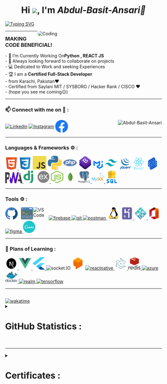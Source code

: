 <h1 align="center">Hi <img src="https://media.giphy.com/media/hvRJCLFzcasrR4ia7z/giphy.gif" width="35">, I'm <i><b>Abdul-Basit-Ansari💯</b></i></h1>

<!-- animation start  -->
[![Typing SVG](https://readme-typing-svg.herokuapp.com?size=24&duration=4000&color=22F70C&center=true&width=665&height=55&lines=Passionate+Full-Stack+Developer%F0%9F%92%BB;Experience+Seeker%F0%9F%92%AF;Dedicated+to+Work%F0%9F%92%AA%F0%9F%8F%BB;Always+Learning%F0%9F%92%A1;from+Karachi%2C+Pakistan%F0%9F%87%B5%F0%9F%87%B0)](https://git.io/typing-svg)
<!-- animation end  -->

<!-- <h3 align="center">A passionate Full-Stack Developer from Karachi, Pakistan❤️</h3> -->

<img align="right" alt="Coding" width="400" style="border-radius:20px;"
	src="https://cdn.dribbble.com/users/1059583/screenshots/4171367/coding-freak.gif">

<hr>
<h3 style="margin-top: 4px;">MAKING CODE BENEFICIAL!</h3>
- 🌱 I’m Currently Working On<b>Python , REACT JS</b><br>
- 💞️ Always looking forward to collaborate on projects<br>
- 💻 Dedicated to Work and seeking Experiences <br>
- 🏆 I am a <b>Certified Full-Stack Developer</b><br>
-    from Karachi, Pakistan❤️<br>
- Certified from Saylani MIT / SYSBORG / Hacker Rank / CISCO   ❤️<br>
- (hope you see me coming😉) <br>

<hr>
<h3 align="left">📫 Connect with me on 🔗 :</h3>
<p align="left">
	<a href="https://www.linkedin.com/in/abdul-basit-ansari-9b740b21b/" target="blank"><img align="center"
			src="https://raw.githubusercontent.com/rahuldkjain/github-profile-readme-generator/master/src/images/icons/Social/linked-in-alt.svg"
			alt="Linkedin" height="30" width="40" /></a>
	<!-- <a href="https://twitter.com/shehza_d_" target="blank"><img align="center"
			src8d8de50ea4659fb94c7fc971fd17c7285b9cf1187e3bb6aacb3473b11e6b/68747470733a2f2f6769746875622d726561646d652d73746174732e76657263656c2e6170702f6170693f757365726e616d653d416264756c2d42617369742d416e736172692673686f775f69636f6e733d74727565266c6f63616c653d656e26636f756e745f707269766174653d74727565267468656d653d636f62616c74="https://raw.githubusercontent.com/rahuldkjain/github-profile-readme-generator/master/src/images/icons/Social/twitter.svg"
			alt="shehza_d_" height="30" width="40" /></a> -->
	<!-- <a href="https://stackoverflow.com/users/18128054/abdul-basit-ansari" target="blank"><img align="center"
			src="https://raw.githubusercontent.com/rahuldkjain/github-profile-readme-generator/master/src/images/icons/Social/stack-overflow.svg"
			alt="stack-overflow" height="30" width="40" /></a> -->
	<a href="https://www.instagram.com/abdul__basit__ansari/" target="blank"><img align="center"
			src="https://raw.githubusercontent.com/rahuldkjain/github-profile-readme-generator/master/src/images/icons/Social/instagram.svg"
			alt="Instagram" height="30" width="40" /></a>
	<!-- <a href="https://www.youtube.com/channel/UCUTMs216kmgY9lOgBFDckAQ" target="blank"><img align="center"
			src="https://raw.githubusercontent.com/rahuldkjain/github-profile-readme-generator/master/src/images/icons/Social/youtube.svg"
			alt="YouTube" height="40" width="40" /></a> -->
	<!-- <a href="https://www.upwork.com/freelancers/~0131210dea9492deb2" target="blank"><img align="center"
			src="./imgs/icons8-upwork.png" alt="Upwork" height="41" width="41" /></a> -->
	<!--<a href="https://www.fiverr.com/mr_shahzi_ans" target="blank"><img align="center" src="./imgs/fiverr2.png" alt="Fiver"
			height="41" width="41" /></a> -->
	<a href="https://www.facebook.com/AbdulBasitAnsari.A.B.A/" target="blank"><img align="center" title="Facebook" src="./imgs/fb.png" alt="Facebook"
			height="41" width="41" /></a>
			 <img src="https://komarev.com/ghpvc/?username=Abdul-Basit-Ansari&label=Profile%20Views&color=0e75b6&style=flat" alt="Abdul-Basit-Ansari" align="right"/>
</p>
<hr>
<h3 align="left">Languages & Frameworks ⚙️ : </h3>

<p align="left">
	<a href="https://www.w3.org/html/" target="_blank" rel="noreferrer" title="HTML 5">
		<img src="./imgs/html1.svg"
			alt="html5" title="HTML5" width="40" height="40" />
	</a>
	<a href="https://www.w3schools.com/css/" target="_blank" rel="noreferrer" title="CSS 3"
		style="text-decoration: none;">
		<img src="./imgs/css.svg"
			alt="css3" width="40" height="40" />
	</a>
	<a href="https://www.w3schools.com/js/" target="_blank" rel="noreferrer"
		title="Advance JavaScript with ES13" style="text-decoration: none;">
		<img src="https://raw.githubusercontent.com/devicons/devicon/master/icons/javascript/javascript-original.svg"
			alt="javascript" width="45" height="45" />
	</a>
	<a href="https://www.w3schools.com/python/" target="_blank" rel="noreferrer"
		title="Python3 For Web Development" style="text-decoration: none;">
		<img src="./imgs/python.svg"
			alt="Python" width="45" height="45" />
	</a>
	<a href="https://www.w3schools.com/php/" target="_blank" rel="noreferrer"
		title="PHP" style="text-decoration: none;">
		<img src="./imgs/php.svg"
			alt="PHP" width="45" height="45" />
	</a>
	<a href="https://getbootstrap.com/docs/5.2/getting-started/introduction/" target="_blank" rel="noreferrer"
		title="Bootstrap" style="text-decoration: none;">
		<img src="./imgs/bootstrap.png"
			alt="Bootstrap" width="45" height="45" />
	</a>
	<a href="https://mui.com/" target="_blank" title="Material UI (designing)" style="text-decoration: none;">
		<svg xmlns="http://www.w3.org/2000/svg" width="30" height="32" viewBox="0 0 36 32" fill="none"
			class="css-1170n61"><path fill-rule="evenodd" clip-rule="evenodd"
				d="M30.343 21.976a1 1 0 00.502-.864l.018-5.787a1 1 0 01.502-.864l3.137-1.802a1 1 0 011.498.867v10.521a1 1 0 01-.502.867l-11.839 6.8a1 1 0 01-.994.001l-9.291-5.314a1 1 0 01-.504-.868v-5.305c0-.006.007-.01.013-.007.005.003.012 0 .012-.007v-.006c0-.004.002-.008.006-.01l7.652-4.396c.007-.004.004-.015-.004-.015a.008.008 0 01-.008-.008l.015-5.201a1 1 0 00-1.5-.87l-5.687 3.277a1 1 0 01-.998 0L6.666 9.7a1 1 0 00-1.499.866v9.4a1 1 0 01-1.496.869l-3.166-1.81a1 1 0 01-.504-.87l.028-16.43A1 1 0 011.527.86l10.845 6.229a1 1 0 00.996 0L24.21.86a1 1 0 011.498.868v16.434a1 1 0 01-.501.867l-5.678 3.27a1 1 0 00.004 1.735l3.132 1.783a1 1 0 00.993-.002l6.685-3.839zM31 7.234a1 1 0 001.514.857l3-1.8A1 1 0 0036 5.434V1.766A1 1 0 0034.486.91l-3 1.8a1 1 0 00-.486.857v3.668z"
				fill="#007FFF"></path></svg>
	</a>
	<a href="https://tailwindcss.com/docs/installation" target="_blank" rel="noreferrer"
		title="Tailwind CSS" style="text-decoration: none;">
		<img src="./imgs/tailwind.svg"
			alt="Tailwind CSS" width="45" height="45" />
	</a>
	<a href="https://www.w3schools.com/jquery/" target="_blank" rel="noreferrer" title="jQuery" style="text-decoration: none;">
		<img src="./imgs/jquery.svg"
			alt="jQuery" width="40" height="40" />
	</a>
	<a href="https://reactjs.org/" target="_blank" rel="noreferrer" title="React" style="text-decoration: none;">
		<img src="https://raw.githubusercontent.com/devicons/devicon/master/icons/react/react-original-wordmark.svg"
			alt="react" width="40" height="40" />
	</a>
	<a href="https://formik.org/" target="_blank" title="Build Form in REACT" style="text-decoration: none;">
		<img src="./imgs/formik.png" width="40px" />
	</a>
		<a href="https://web.dev/progressive-web-apps/" target="_blank" rel="noreferrer" title="Progressive Web Apps">
		<img src="./imgs/pwa2.png" alt="PWA" width="55" height="35" />
	</a>
	<a href="https://www.w3schools.com/django/" target="_blank" rel="noreferrer" title="Django" style="text-decoration: none;">
		<img src="./imgs/django.svg"
			alt="Django" width="40" height="40" />
	</a>
		<a href="https://expressjs.com" target="_blank" rel="noreferrer" title="ExpressJS for Servers">
		<img src="./imgs/express-js.png" alt="express" width="40" height="40" />
	</a>
	<a href="https://www.w3schools.com/nodejs/nodejs_intro.asp" target="_blank" rel="noreferrer"
		title="NodeJS JavaScript Engin used for BackEnd" style="text-decoration: none;">
		<img src="./imgs/svgs/nodejs.svg" alt="nodejs" width="40" height="40" />
	</a>
	<a href="https://www.mongodb.com/" target="_blank" rel="noreferrer" title="MongoDB DataBase"
		style="text-decoration: none;">
		<img src="./imgs/svgs/mongodb.svg" alt="mongodb" width="40" height="40" />
	</a>
	<a href="https://www.postgresql.org" target="_blank" rel="noreferrer" title="PostgreSQL">
		<img src="https://raw.githubusercontent.com/devicons/devicon/master/icons/postgresql/postgresql-original-wordmark.svg"
			alt="postgresql" width="40" height="40" />
	</a>
	<a href="https://www.w3schools.com/MySQL/default.asp" target="_blank" rel="noreferrer" title="MySQL">
		<img src="./imgs/mysql.svg"
			alt="MySQL" width="40" height="40" />
	</a>
		<a href="https://www.w3schools.com/sql/sql_intro.asp#:~:text=What%20is%20SQL%3F,for%20Standardization%20(ISO)%20in%201987"
		target="_blank" title="" title="SQL" style="text-decoration: none;">
		<img src="./imgs/sql-server.png" width="40px" />
	</a>
</p>
<hr>

<h3 align="left">Tools ⚙️ : </h3>

<p align="left">
	<a href="https://firebase.google.com/" target="_blank" rel="noreferrer" title="Firebase">
		<img src="https://www.vectorlogo.zone/logos/firebase/firebase-icon.svg" alt="firebase" width="40" height="40" />
	</a>
<a href="https://git-scm.com/" target="_blank" rel="noreferrer">
		<img src="https://www.vectorlogo.zone/logos/git-scm/git-scm-icon.svg" alt="git" title="Git" width="40"
			height="40" />
	</a>
	<a href="#">
		<img align="left" alt="GitHub" title="GitHub" width="40" height="40" src="./imgs/github.png"
			style="padding-right:10px;" />
	</a>
	<a href="https://ubuntu.com/tutorials/command-line-for-beginners#1-overview">
		<img align="left" alt="Terminal" title="Command Line" width="40" height="40" src="./imgs/terminal.png" />
	</a>
	<a href="https://code.visualstudio.com/">
		<img align="left" alt="VS Code" title="VS Code Making life Easy" width="40" height="40"
			src="https://cdn.jsdelivr.net/gh/devicons/devicon/icons/vscode/vscode-original.svg"
			style="padding-right:10px;" />
	</a>
	<a href="https://postman.com" target="_blank" rel="noreferrer" title="API testing with Postman">
		<img src="https://www.vectorlogo.zone/logos/getpostman/getpostman-icon.svg" alt="postman" width="40"
			height="40" />
	</a>
	<a href="https://www.linux.org/" target="_blank" rel="noreferrer" title="Linux Ubuntu 22"
		style="text-decoration: none;">
		<img src="https://raw.githubusercontent.com/devicons/devicon/master/icons/linux/linux-original.svg" alt="linux"
			width="40" height="40" />
	</a>
	<a href="https://www.heroku.com/" target="_blank" rel="noreferrer">
		<img src="./imgs/heroku.svg" title="Heruko Cloud Provider" alt="Heroku" width="40" height="40" />
	</a>
	<a href="https://www.netlify.com/" target="_blank" rel="noreferrer">
		<img src="./imgs/netlify.svg" title="Netlify Cloud Provider" alt="Netlify" width="40" height="40" />
	</a>
	<a href="https://www.microsoft.com/en/microsoft-365/" target="_blank" rel="noreferrer">
		<img src="./imgs/msOffice.png" title="Microsoft 365 cloud-powered productivity platform" alt="Office 365" width="40" height="40" />
	</a>
	<a href="https://www.figma.com/" target="_blank" rel="noreferrer">
		<img src="https://www.vectorlogo.zone/logos/figma/figma-icon.svg" title="Figma Designing Tool" alt="figma" width="40" height="40" />
	</a>
	<a href="https://www.canva.com/" target="_blank" rel="noreferrer">
		<img src="./imgs/canva.svg" title="Canva Template Making Tool" alt="Canva" width="40" height="40" />
	</a>
</p>
<hr>
<h3 align="left">🏫 Plans of Learning :</h3>

<p align="left">
	<a href="https://www.w3schools.io/learn/nextjs-tutorial/" target="_blank" rel="noreferrer" title="NextJS">
		<img src="./imgs/nextjs.png" alt="nextjs" width="40" height="40" />
	</a>
	<a href="https://www.w3schools.com/whatis/whatis_vue.asp" target="_blank" rel="noreferrer" title="Vue JS">
		<img src="./imgs/vuejs.svg" alt="vuejs" width="40" height="40" />
	</a>
	<a href="https://www.javatpoint.com/flutter" target="_blank" rel="noreferrer" title="NextJS in PIAIC">
		<img src="./imgs/flutter.svg" alt="nextjs" width="40" height="40" />
	</a>
	<a href="https://socket.io/" target="_blank" rel="noreferrer"
		title="Socket.IO for Real Time Updating low-latency communication" style="text-decoration: none;">
		<img src="https://socket.io/images/logo.svg" alt="socket.IO" width="40" height="40" />
	</a>
<a href="https://cloud.google.com/dialogflow" target="_blank" title="DialogFlow for ChatBots by Sir Inzamam"
		style="text-decoration: none;">
		<img src="./imgs/dialogflow.png" width="40px" />
	</a>
	<a href="https://reactnative.dev/" target="_blank" rel="noreferrer" title="ReactNative for Mobile Apps">
		<img src="https://reactnative.dev/img/header_logo.svg" alt="reactnative" width="40" height="40" />
	</a>
	<a href="https://www.electronjs.org" target="_blank" rel="noreferrer" title="ElectronJS for Desktop Apps">
		<img src="https://raw.githubusercontent.com/devicons/devicon/master/icons/electron/electron-original.svg"
			alt="electron" width="40" height="40" />
	</a>
	<a href="https://redis.io" target="_blank" rel="noreferrer" title="Redis DataBase">
		<img src="https://raw.githubusercontent.com/devicons/devicon/master/icons/redis/redis-original-wordmark.svg"
			alt="redis" width="40" height="40" />
	</a>
	<a href="https://azure.microsoft.com/en-us/resources/cloud-computing-dictionary/what-is-azure/?&ef_id=CjwKCAjww8mWBhABEiwAl6-2RUM8S6Ob0bRMIqlES4YKeIVzsU-C2Gy7aJrBW1Y5bkDYJbIRkAaBRRoCSn0QAvD_BwE:G:s&OCID=AIDcmm8ge9eggm_SEM_CjwKCAjww8mWBhABEiwAl6-2RUM8S6Ob0bRMIqlES4YKeIVzsU-C2Gy7aJrBW1Y5bkDYJbIRkAaBRRoCSn0QAvD_BwE:G:s&gclid=CjwKCAjww8mWBhABEiwAl6-2RUM8S6Ob0bRMIqlES4YKeIVzsU-C2Gy7aJrBW1Y5bkDYJbIRkAaBRRoCSn0QAvD_BwE"
		target="_blank" rel="noreferrer" title="Microsoft Azure">
		<img src="https://www.vectorlogo.zone/logos/microsoft_azure/microsoft_azure-icon.svg" alt="azure" width="40"
			height="40" />
	</a>
	<a href="https://www.docker.com/" target="_blank" rel="noreferrer" title="Docker">
		<img src="https://raw.githubusercontent.com/devicons/devicon/master/icons/docker/docker-original-wordmark.svg"
			alt="docker" width="40" height="40" a />
		<a href="https://realm.io/" target="_blank" rel="noreferrer"> <img
				src="https://raw.githubusercontent.com/bestofjs/bestofjs-webui/8665e8c267a0215f3159df28b33c365198101df5/public/logos/realm.svg"
				alt="realm" width="40" height="40" /> </a>
	</a>
	<a href="https://www.tensorflow.org" target="_blank" rel="noreferrer" title="Tensorflow">
		<img src="https://www.vectorlogo.zone/logos/tensorflow/tensorflow-icon.svg" alt="tensorflow" width="40"
			height="40" />
	</a>

</p>
<hr>
<br>
<a href="https://wakatime.com/badge/user/93e5cec5-0261-423d-bc5f-11560e94bb8f/project/b3647543-aaf8-4879-be61-011db104dc41"><img src="https://wakatime.com/badge/user/93e5cec5-0261-423d-bc5f-11560e94bb8f/project/b3647543-aaf8-4879-be61-011db104dc41.svg" alt="wakatime"></a>
<br>


<details>
	<summary>
		<h1> GitHub Statistics :
			<h1 />
	</summary>
	<br>
	<p align="center">
		<img src="https://github-readme-stats.vercel.app/api/top-langs?username=abdul-basit-ansari&show_icons=true&locale=en&theme=cobalt&langs_count=20&hide=Procfile,Hack,Shell,Cython,C++,C,Ruby&layout=compact"
			alt="Abdul-Basit-Ansari Most Used Languages"  />
		<br> <br>
		<img src="https://github-readme-stats.vercel.app/api?username=abdul-basit-ansari&show_icons=true&locale=en&count_private=true&theme=cobalt"
			alt="Abdul-Basit-Ansari Github Stats" />
		<br> <br>
		<img src="https://github-readme-streak-stats.herokuapp.com/?user=Abdul-Basit-Ansari&theme=dracula" alt="Abdul-Basit-Ansari Github Streaks" />
		<br> <br>
		<img src="https://github-profile-trophy.vercel.app/?username=Abdul-Basit-Ansari&theme=discord" alt="Abdul-Basit-Ansari Github Stars Commits Data" />
		<br> <br>
		<img src="https://wakatime.com/share/@Abdul_Basit_Ansari/df9234a3-82a5-4446-a971-6953cf608b24.svg"
			alt="Abdul-Basit-Ansari Coding Activity" />
		<br> <br>
		<img src="https://wakatime.com/share/@Abdul_Basit_Ansari/e155f1a1-81bc-4c72-804c-f3bc484fe223.svg"
			alt="Abdul-Basit-Ansari Languages Used " />
	</p>

</details>
<hr/>
<details>
	<summary>
		<h1> Certificates :
			<h1 />
	</summary>
	<br>
	<p align="center">
	<a href="https://www.hackerrank.com/certificates/6e79932bc5cd" target="blank"><img src="./imgs/cer/reactBasic.png" style="width:250px;  margin:2px;"
			title="Hacker Rank React Basic" alt="React Basic" /></a>
	<a href="https://www.sololearn.com/certificates/CT-DSMOP9RK" target="blank"><img src="./imgs/cer/responsive.png" style="width:250px;  margin:2px;"
			title="Solo Learn Responsive Web Design" alt="Responsive Web Design" /></a>
	<a href="https://www.hackerrank.com/certificates/03fe68b9d2a4" target="blank"><img src="./imgs/cer/python.png" style="width:250px;  margin:2px;"
			title="Hacker Rank Python" alt="Python" /></a>
	<a href="https://www.hackerrank.com/certificates/d6127d8dc536" target="blank"><img src="./imgs/cer/jsBasic.png" style="width:250px;  margin:2px;"
			title="Hacker Rank Javascript Basic" alt="Javascript Basic" /></a>
	<a href="https://www.hackerrank.com/certificates/79e5194c7ea9" target="blank"><img src="./imgs/cer/nodeBasic.png" style="width:250px;  margin:2px;"
			title="Hacker Rank Node Basic" alt="Node Basic" /></a>
	<a href="./imgs/cer/cisco.png" target="blank"><img src="./imgs/cer/cisco.png" style="width:250px;  margin:2px;"
			title="Cisco Python" alt="Python Cisco" /></a>
	<a href="https://www.hackerrank.com/certificates/f4049f65bbd5" target="blank"><img src="./imgs/cer/css.png" style="width:250px;  margin:2px;"
			title="Hacker Rank CSS" alt="CSS" /></a>
	<a href="https://www.hackerrank.com/certificates/1c726074860a" target="blank"><img src="./imgs/cer/SQLBasic.png" style="width:250px;  margin:2px;"
			title="Hacker Rank SQL Basic" alt="SQL Basic" /></a>
	<a href="https://www.hackerrank.com/certificates/dff989100905" target="blank"><img src="./imgs/cer/SQLInter.png" style="width:250px;  margin:2px;"
			title="Hacker Rank SQL Intermadite" alt="SQL Intermadite" /></a>
	<a href="https://www.hackerrank.com/certificates/6b1e93baa47c" target="blank"><img src="./imgs/cer/restAPI.png" style="width:250px;  margin:2px;"
			title="Hacker Rank REST API" alt="Rest API" /></a>
		<br> <br>
	</p>

</details>
